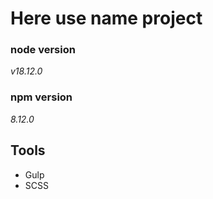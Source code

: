 # Here use name project

### node version 
*v18.12.0*

### npm version
*8.12.0*

## Tools

- Gulp
- SCSS